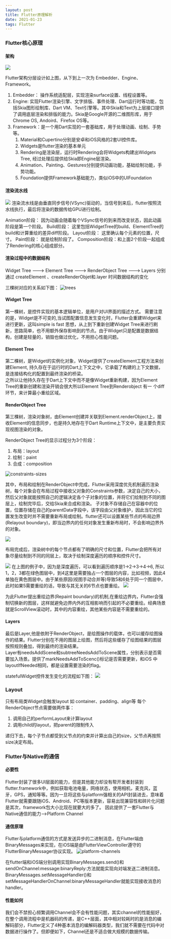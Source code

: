 ```yaml
---
layout: post
title: Flutter原理解析
date: 2021-01-23
tags: Flutter
---
```


###  Flutter核心原理
#### 架构

![](http://image.smartjames.cn/mweb/20210123/16113907879588.png)

Flutter架构分层设计如上图，从下到上一次为 Embedder、Engine、Framework。
1. Embedder： 操作系统适配层，实现渲染surface设置、线程设置等。
2. Engine: 实现Flutter渲染引擎、文字排版、事件处理、Dart运行时等功能，包括Skia图形绘制库、Dart VM、Text引擎等。其中Skia和Text为上层接口提供了调用底层渲染和排版的能力。Skia是Google开源的二维图形库，用于Chrome OS, Andoird、Firefox OS等。
3. Framework：是一个用Dart实现的一套基础库，用于处理动画、绘制、手势等。
    1. Material和Cupertino分别是安卓和iOS风格的2套UI控件库。
    2. Widgets是flutter渲染的基本单元
    3. Rendering是渲染层，运行时Rendering会将Widgets构建出Widgets Tree, 经过处理后提供给Skia即Engine层渲染。
    4. Animation、Painting、Gestures分别提供动画功能，基础绘制功能，手势功能。
    5. Foundation提供Framework基础能力，类似iOS中的UIFoundation

#### 渲染流水线
![](http://image.smartjames.cn/mweb/20210124/16114180611048.png)
渲染流水线是由垂直同步信号(VSync)驱动的，当信号到来后，flutter按照流水线执行，最后将渲染的数据传给GPU进行绘制。

Animation阶段： 因为动画会随着每个VSync信号的到来而改变状态，因此动画阶段是第一个阶段。
Build阶段： 这里包括WidgetTree的build、ElementTree的build和计算重绘的差异diff阶段。 
Layout阶段： 这里确认每个元素的位置，尺寸。
Paint阶段： 就是绘制阶段了。
Composition阶段：和上面2个阶段一起组成了Rendering的核心组成部分。

#### 渲染过程中的数据结构

Widget Tree ---> Element Tree ---> RenderObject Tree ---> Layers
分别通过 createElement 、createRenderObjet和.layer 时间数据结构的变化

三棵树对应的关系如下图：
![trees](http://image.smartjames.cn/mweb/20210124/16114633031322.png)

#### Widget Tree
第一棵树，是控件实现的基本逻辑单位，是用户对UI界面的描述方式。
需要注意的是，Widget是不可变的,当试图配置信息发生变化时，Flutter会重建Widget来进行更新，这叫simple is fast 思想，从上到下重新创建Widget Tree来进行刷新，思路简单，也不用额外保存影响到的节点。由于Widget只是配置是数据结构，创建是轻量的，销毁也做过优化，不用担心性能问题。

#### Element Tree
第二棵树，是Widget的实例化对象，Widget提供了createElement工程方法来创建Element, 持久存在于运行时的Dart上下文之中，它承载了构建的上下文数据，是连接结构化的配置到最终渲染的桥梁。  
之所以让他持久存在于Dart上下文中而不是像Widget重新构建，因为Element Tree的重新创建和渲染开销会很大所以Element Tree到Renderobject 有一 个diff环节，来计算最小重绘区域。  

#### RenderObject Tree
第三棵树，渲染对象树，由Element创建并关联到Element.renderObject上，接收Element的信息同步，也是持久地存在于Dart Runtime上下文中，是主要负责实现视图渲染的对象。

RenderObject Tree的显示过程分为3个阶段：
1. 布局：layout
2. 绘制：paint
3. 合成：composition

![constraints-sizes](http://image.smartjames.cn/mweb/20210125/16115434865809.png)

其中，布局和绘制在RenderObject中完成，Flutter采用深度优先机制遍历渲染树，每个对象会在布局过程中接收父对象的Constraints参数，决定自己的大小，然后父对象就能按照自己的逻辑决定各个子对象的位置，并将它们绘制到不同的图层上，绘制完毕后，交给Skia来合成和渲染。
子对象不存储自己在容器中的位置，位置存储在自己的parentData字段中，该字段由父对象维护，因此当它的位置发生改变时并不需要重新布局或绘制。flutter还可以设置某些节点的布局边界(Relayout boundary)，即当边界内的任何对象发生重新布局时，不会影响边界外的对象。

![](http://image.smartjames.cn/mweb/20210125/16115438356224.png)

布局完成后，渲染树中的每个节点都有了明确的尺寸和位置，Flutter会把所有对象尽量绘制到不同的同层上，取决于绘制深度遍历的顺序和控件尺寸。

![](http://image.smartjames.cn/mweb/20210125/16115449093431.png)
在上图的例子中，因为是深度遍历，可以看到遍历顺序是1->2->3->4->6,
所以1，2，3都在绿色图层中，到4这里是需要独占一个图层的内容，比如视频，因此4单独在黄色图层中。由于某些原因(视图手动合并等)导致5和6处于同一个图层中，此时如果5需要重绘的话，导致与其无关的6节点也要重绘。
![](http://image.smartjames.cn/mweb/20210125/16115538489061.png)

为此Flutter提出重绘边界(Repaint boundary)的机制,在重绘边界内，Flutter会强制切换新的图层，这样就避免边界内外的互相影响而引起的不必要重绘。经典场景就是ScrollView滚动时，其中的内容重绘，其他某些内容是不需要重绘的。
#### Layers
最后是Layer,他是依附于RenderObject，是绘图操作的载体，也可以缓存绘图操作的结果。Flutter分别在不用的图层上绘图，然后将这些缓存了绘图结果的图层按照规则叠加，得到最终的渲染结果。  
Layer有needsAddScene和subtreeNeedsAddToScene属性，分别表示是否需要加入场景。提供了markNeedsAddToScenc()标记是否需要更新，和iOS 中layoutIfNeeded相同，都是设置需要渲染的flag。

statefulWidget控件发生变化的流程如下图：
![](http://image.smartjames.cn/mweb/20210125/16115412635238.png)



### Layout
只有布局类Widget会触发layout 如 container、padding、align等
每个RenderObject节点需要做两件事：
1. 调用自己的performLayout来计算layout
2. 调用child的layout，把parent的限制传入

递归下去，每个子节点都受到父节点的约束并计算出自己的size，父节点再按照size决定布局。

### Flutter与Native的通信
#### 必要性
Flutter封装了很多UI层面的能力，但是其他能力却没有帮开发者封装到flutter.framework中，例如获取电池电量，网络状态，使用相机，麦克风，蓝牙，GPS，通知等等。因为一旦将这些与platform强相关的API封装进去，意味着Flutter就需要跟随iOS、Android、PC等版本更新，容易出现兼容性和碎片化问题是其次，framework包大小比现在就要大的多了。
因此提供了一套Flutter与Native通信的能力-->Platform Channel

#### 通信原理
Flutter与platform通信的方式是发送异步的二进制消息，在Flutter端由BinaryMessages来实现，在iOS端是由FlutterViewController遵守的FlutterBinaryMessager协议实现。
![platform-channels](http://image.smartjames.cn/mweb/20210125/16115595586698.png)

在flutter端和iOS端分别调用实现BinaryMessages.send()和sendOnChannel:message:binaryReply:方法就能实现向对端发送二进制消息。
BinaryMessages.setMessageHandler()和setMessageHandlerOnChannel:binaryMessageHandler就能实现接收消息的handler。

#### 性能如何
我们会不禁担心频繁调用Channel会不会有性能问题，其实channel的性能挺好，在整个调用流程中是机器码的传递，是C++层面，其中相对较耗时的是消息的编解码部分，Flutter定义了4种基本消息的编解码器类型，我们就不需要在代码中对数据进行操作了。但即便如下，Channel还是不适合做大规模的数据传输。
